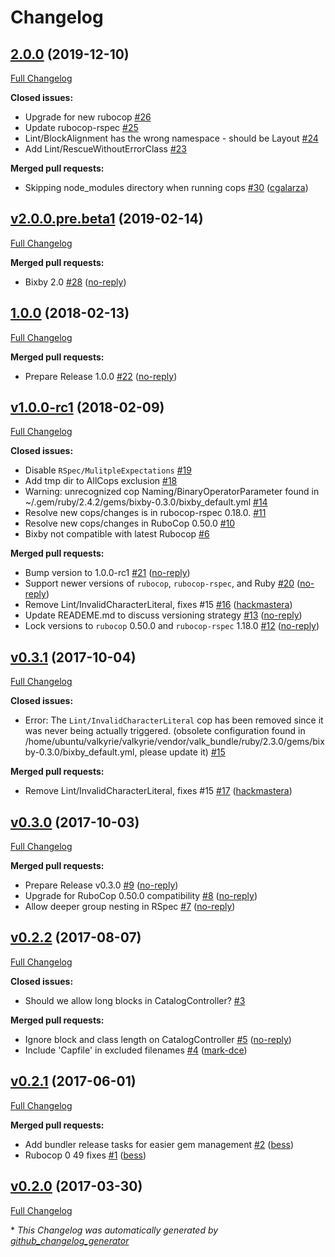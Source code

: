 # Changelog

## [2.0.0](https://github.com/samvera-labs/bixby/tree/2.0.0) (2019-12-10)

[Full Changelog](https://github.com/samvera-labs/bixby/compare/v2.0.0.pre.beta1...2.0.0)

**Closed issues:**

- Upgrade for new rubocop [\#26](https://github.com/samvera-labs/bixby/issues/26)
- Update rubocop-rspec [\#25](https://github.com/samvera-labs/bixby/issues/25)
- Lint/BlockAlignment has the wrong namespace - should be Layout [\#24](https://github.com/samvera-labs/bixby/issues/24)
- Add Lint/RescueWithoutErrorClass [\#23](https://github.com/samvera-labs/bixby/issues/23)

**Merged pull requests:**

- Skipping node\_modules directory when running cops [\#30](https://github.com/samvera-labs/bixby/pull/30) ([cgalarza](https://github.com/cgalarza))

## [v2.0.0.pre.beta1](https://github.com/samvera-labs/bixby/tree/v2.0.0.pre.beta1) (2019-02-14)

[Full Changelog](https://github.com/samvera-labs/bixby/compare/1.0.0...v2.0.0.pre.beta1)

**Merged pull requests:**

- Bixby 2.0 [\#28](https://github.com/samvera-labs/bixby/pull/28) ([no-reply](https://github.com/no-reply))

## [1.0.0](https://github.com/samvera-labs/bixby/tree/1.0.0) (2018-02-13)

[Full Changelog](https://github.com/samvera-labs/bixby/compare/v1.0.0-rc1...1.0.0)

**Merged pull requests:**

- Prepare Release 1.0.0 [\#22](https://github.com/samvera-labs/bixby/pull/22) ([no-reply](https://github.com/no-reply))

## [v1.0.0-rc1](https://github.com/samvera-labs/bixby/tree/v1.0.0-rc1) (2018-02-09)

[Full Changelog](https://github.com/samvera-labs/bixby/compare/v0.3.1...v1.0.0-rc1)

**Closed issues:**

- Disable `RSpec/MulitpleExpectations` [\#19](https://github.com/samvera-labs/bixby/issues/19)
- Add tmp dir to AllCops exclusion [\#18](https://github.com/samvera-labs/bixby/issues/18)
- Warning: unrecognized cop Naming/BinaryOperatorParameter found in ~/.gem/ruby/2.4.2/gems/bixby-0.3.0/bixby\_default.yml [\#14](https://github.com/samvera-labs/bixby/issues/14)
- Resolve new cops/changes is in rubocop-rspec 0.18.0. [\#11](https://github.com/samvera-labs/bixby/issues/11)
- Resolve new cops/changes in RuboCop 0.50.0 [\#10](https://github.com/samvera-labs/bixby/issues/10)
- Bixby not compatible with latest Rubocop [\#6](https://github.com/samvera-labs/bixby/issues/6)

**Merged pull requests:**

- Bump version to 1.0.0-rc1 [\#21](https://github.com/samvera-labs/bixby/pull/21) ([no-reply](https://github.com/no-reply))
- Support newer versions of `rubocop`, `rubocop-rspec`, and Ruby [\#20](https://github.com/samvera-labs/bixby/pull/20) ([no-reply](https://github.com/no-reply))
- Remove Lint/InvalidCharacterLiteral, fixes \#15 [\#16](https://github.com/samvera-labs/bixby/pull/16) ([hackmastera](https://github.com/hackmastera))
- Update READEME.md to discuss versioning strategy [\#13](https://github.com/samvera-labs/bixby/pull/13) ([no-reply](https://github.com/no-reply))
- Lock versions to `rubocop` 0.50.0 and `rubocop-rspec` 1.18.0 [\#12](https://github.com/samvera-labs/bixby/pull/12) ([no-reply](https://github.com/no-reply))

## [v0.3.1](https://github.com/samvera-labs/bixby/tree/v0.3.1) (2017-10-04)

[Full Changelog](https://github.com/samvera-labs/bixby/compare/v0.3.0...v0.3.1)

**Closed issues:**

- Error: The `Lint/InvalidCharacterLiteral` cop has been removed since it was never being actually triggered. \(obsolete configuration found in /home/ubuntu/valkyrie/valkyrie/vendor/valk\_bundle/ruby/2.3.0/gems/bixby-0.3.0/bixby\_default.yml, please update it\) [\#15](https://github.com/samvera-labs/bixby/issues/15)

**Merged pull requests:**

- Remove Lint/InvalidCharacterLiteral, fixes \#15 [\#17](https://github.com/samvera-labs/bixby/pull/17) ([hackmastera](https://github.com/hackmastera))

## [v0.3.0](https://github.com/samvera-labs/bixby/tree/v0.3.0) (2017-10-03)

[Full Changelog](https://github.com/samvera-labs/bixby/compare/v0.2.2...v0.3.0)

**Merged pull requests:**

- Prepare Release v0.3.0 [\#9](https://github.com/samvera-labs/bixby/pull/9) ([no-reply](https://github.com/no-reply))
- Upgrade for RuboCop 0.50.0 compatibility [\#8](https://github.com/samvera-labs/bixby/pull/8) ([no-reply](https://github.com/no-reply))
- Allow deeper group nesting in RSpec [\#7](https://github.com/samvera-labs/bixby/pull/7) ([no-reply](https://github.com/no-reply))

## [v0.2.2](https://github.com/samvera-labs/bixby/tree/v0.2.2) (2017-08-07)

[Full Changelog](https://github.com/samvera-labs/bixby/compare/v0.2.1...v0.2.2)

**Closed issues:**

- Should we allow long blocks in CatalogController? [\#3](https://github.com/samvera-labs/bixby/issues/3)

**Merged pull requests:**

- Ignore block and class length on CatalogController [\#5](https://github.com/samvera-labs/bixby/pull/5) ([no-reply](https://github.com/no-reply))
- Include 'Capfile' in excluded filenames [\#4](https://github.com/samvera-labs/bixby/pull/4) ([mark-dce](https://github.com/mark-dce))

## [v0.2.1](https://github.com/samvera-labs/bixby/tree/v0.2.1) (2017-06-01)

[Full Changelog](https://github.com/samvera-labs/bixby/compare/v0.2.0...v0.2.1)

**Merged pull requests:**

- Add bundler release tasks for easier gem management [\#2](https://github.com/samvera-labs/bixby/pull/2) ([bess](https://github.com/bess))
- Rubocop 0 49 fixes [\#1](https://github.com/samvera-labs/bixby/pull/1) ([bess](https://github.com/bess))

## [v0.2.0](https://github.com/samvera-labs/bixby/tree/v0.2.0) (2017-03-30)

[Full Changelog](https://github.com/samvera-labs/bixby/compare/8f95541b23cfda44c8a89704127696262284215a...v0.2.0)



\* *This Changelog was automatically generated by [github_changelog_generator](https://github.com/github-changelog-generator/github-changelog-generator)*
